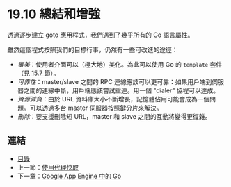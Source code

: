 # 19.10 總結和增強

透過逐步建立 goto 應用程式，我們遇到了幾乎所有的 Go 語言屬性。

雖然這個程式按照我們的目標行事，仍然有一些可改進的途徑：
- *審美*：使用者介面可以（極大地）美化。為此可以使用 Go 的 `template` 套件（見 [15.7 節](15.7.md)）。
- *可靠性*：master/slave 之間的 RPC 連線應該可以更可靠：如果用戶端到伺服器之間的連線中斷，用戶端應該嘗試重連。用一個 "dialer" 協程可以達成。
- *資源減負*：由於 URL 資料庫大小不斷增長，記憶體佔用可能會成為一個問題。可以透過多台 master 伺服器按照鍵分片來解決。
- *刪除*：要支援刪除短 URL，master 和 slave 之間的互動將變得更復雜。

## 連結

- [目錄](directory.md)
- 上一節：[使用代理快取](19.9.md)
- 下一章：[Google App Engine 中的 Go](20.0.md)

